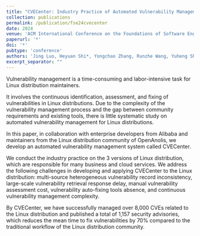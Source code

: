 ```yaml
---
title: "CVECenter: Industry Practice of Automated Vulnerability Management for Linux Distribution Community"
collection: publications
permalink: /publication/fse24cvecenter
date: 2024
venue: 'ACM International Conference on the Foundations of Software Engineering 2024 [FSE, CCF-A]'
paperurl: '*'
doi: '*'
pubtype: 'conference'
authors: 'Jing Luo, Heyuan Shi*, Yongchao Zhang, Runzhe Wang, Yuheng Shen, Yuao Chen, Rongkai Liu, Xiaohai Shi, Chao Hu, Yu Jiang'
excerpt_separator: ""
---
```



Vulnerability management is a time-consuming and labor-intensive task for Linux distribution maintainers. 

It involves the continuous identification, assessment, and fixing of vulnerabilities in Linux distributions.
Due to the complexity of the vulnerability management process and the gap between community requirements and existing tools, there is little systematic study on automated vulnerability management for Linux distributions.

In this paper, in collaboration with enterprise developers from Alibaba and maintainers from the Linux distribution community of OpenAnolis, we develop an automated vulnerability management system called CVECenter.

We conduct the industry practice on the 3 versions of Linux distribution, which are responsible for many business and cloud services. 
We address the following challenges in developing and applying CVECenter to the Linux distribution: multi-source heterogeneous vulnerability record inconsistency, large-scale vulnerability retrieval response delay, manual vulnerability assessment cost, vulnerability auto-fixing tools absence, and continuous vulnerability management complexity.

By CVECenter, we have successfully managed over 8,000 CVEs related to the Linux distribution and published a total of 1,157 security advisories, which reduces the mean time to fix vulnerabilities by 70\% compared to the traditional workflow of the Linux distribution community.